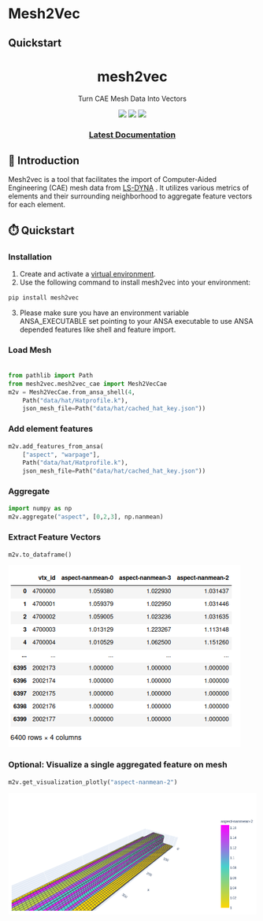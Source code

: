 Mesh2Vec
========

Quickstart
-----------

<h1 align="center">mesh2vec</h1>
<p align="center">Turn CAE Mesh Data Into Vectors</p>

<p align="center">
	<a href="https://github.com/renumics/mesh2vec"><img src="https://img.shields.io/github/license/renumics/mesh2vec" height="20"/></a>    
 	<a href="https://github.com/renumics/mesh2vec"><img src="https://img.shields.io/pypi/pyversions/renumics-mesh2vec" height="20"/></a>   
 	<a href="https://github.com/renumics/mesh2vec"><img src="https://img.shields.io/pypi/wheel/renumics-mesh2vec" height="20"/></a>   
</p>
<h3 align="center">
   <a href="https://renumics.github.io/mesh2vec/"><b>Latest Documentation</b></a>
</h3>

## 🚀 Introduction
Mesh2vec is a tool that facilitates the import of Computer-Aided Engineering (CAE) mesh data from [LS-DYNA](https://www.ansys.com/de-de/products/structures/ansys-ls-dyna) .
It utilizes various metrics of elements and their surrounding neighborhood to aggregate feature vectors for each element.

## ⏱️ Quickstart


### Installation
1. Create and activate a [virtual environment](https://packaging.python.org/en/latest/guides/installing-using-pip-and-virtual-environments/).
2. Use the following command to install mesh2vec into your environment:

```bash
pip install mesh2vec
```
3. Please make sure you have an environment variable ANSA_EXECUTABLE set pointing to your ANSA executable to use ANSA depended features like shell and feature import.

### Load Mesh
```python

from pathlib import Path
from mesh2vec.mesh2vec_cae import Mesh2VecCae
m2v = Mesh2VecCae.from_ansa_shell(4,
    Path("data/hat/Hatprofile.k"),
    json_mesh_file=Path("data/hat/cached_hat_key.json"))
```

### Add element features
```python
m2v.add_features_from_ansa(
    ["aspect", "warpage"],
    Path("data/hat/Hatprofile.k"),
    json_mesh_file=Path("data/hat/cached_hat_key.json"))
```

### Aggregate
```python
import numpy as np
m2v.aggregate("aspect", [0,2,3], np.nanmean)
```

### Extract Feature Vectors
```python
m2v.to_dataframe()
```
![data frame with feature vectors](docs/source/_static/m2v.to_df.png)

### Optional: Visualize a single aggregated feature on mesh
```python
m2v.get_visualization_plotly("aspect-nanmean-2")
```
![3d mesh plot of agggredated](docs/source/_static/hat_aspect_3_plot.png)


